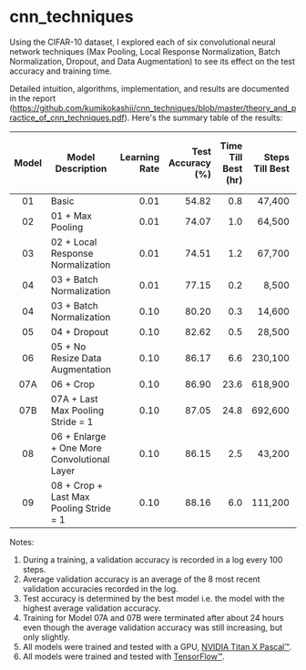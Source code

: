 # cnn_techniques
Using the CIFAR-10 dataset, I explored each of six convolutional neural network techniques (Max Pooling, Local Response Normalization, Batch Normalization, Dropout, and Data Augmentation) to see its effect on the test accuracy and training time.

Detailed intuition, algorithms, implementation, and results are documented in the report (https://github.com/kumikokashii/cnn_techniques/blob/master/theory_and_practice_of_cnn_techniques.pdf). Here's the summary table of the results:

Model | Model Description | Learning Rate | Test Accuracy (%) | Time Till Best (hr) | Steps Till Best | Average Time Per Step (sec)
:---:| --- | ---:| ---:|---:| ---:|---:
01 | Basic | 0.01 | 54.82 | 0.8 | 47,400 | 0.058
02 | 01 + Max Pooling | 0.01 | 74.07 | 1.0 | 64,500 | 0.058
03 | 02 + Local Response Normalization | 0.01 | 74.51 | 1.2 | 67,700 | 0.062
04 | 03 + Batch Normalization | 0.01 | 77.15 | 0.2 | 8,500 | 0.098
04 | 03 + Batch Normalization | 0.10 | 80.20 | 0.3 | 14,600 | 0.077
05 | 04 + Dropout | 0.10 | 82.62 | 0.5 | 28,500 | 0.069
06 | 05 + No Resize Data Augmentation | 0.10 | 86.17 | 6.6 | 230,100 | 0.104
07A | 06 + Crop | 0.10 | 86.90 | 23.6 | 618,900 | 0.137
07B | 07A + Last Max Pooling Stride = 1 | 0.10 | 87.05 | 24.8 | 692,600 | 0.129
08 | 06 + Enlarge + One More Convolutional Layer | 0.10 | 86.15 | 2.5 | 43,200 | 0.204
09 | 08 + Crop + Last Max Pooling Stride = 1 | 0.10 | 88.16 | 6.0 | 111,200 | 0.193

Notes:<br />
1) During a training, a validation accuracy is recorded in a log every 100 steps.<br />
2) Average validation accuracy is an average of the 8 most recent validation accuracies recorded in the log.<br />
3) Test accuracy is determined by the best model i.e. the model with the highest average validation accuracy.<br />
4) Training for Model 07A and 07B were terminated after about 24 hours even though the average validation accuracy was still increasing, but only slightly.<br />
5) All models were trained and tested with a GPU, [NVIDIA Titan X Pascal&trade;](https://www.nvidia.com/en-us/geforce/products/10series/titan-x-pascal/).<br />
6) All models were trained and tested with [TensorFlow&trade;](https://www.tensorflow.org/).
